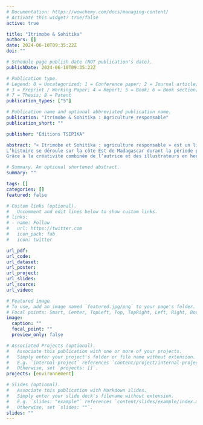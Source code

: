 ```yaml
---
# Documentation: https://wowchemy.com/docs/managing-content/
# Activate this widget? true/false
active: true

title: "Itrimobe & Sohitika"
authors: []
date: 2024-06-10T09:35:22Z
doi: ""

# Schedule page publish date (NOT publication's date).
publishDate: 2024-06-10T09:35:22Z

# Publication type.
# Legend: 0 = Uncategorized; 1 = Conference paper; 2 = Journal article;
# 3 = Preprint / Working Paper; 4 = Report; 5 = Book; 6 = Book section;
# 7 = Thesis; 8 = Patent
publication_types: ["5"]

# Publication name and optional abbreviated publication name.
publication: "Itrimobe & Sohitika : Agriculture responsable"
publication_short: ""

publisher: "Éditions TSIPIKA"

abstract: "« Itrimobe et Sohitika : agriculture responsable » est un livre écrit par une présidente d’association, et illustré par des enfants de 8 à 12 ans. Il est issu du programme « Art pour l’environnement » de ALFA ou African Leaders for Africa, qui a pour vocation de sensibiliser sur l’importance de la reforestation et la nécessité de délaisser la culture sur brûlis ou le « tavy ».
L’histoire se déroule sur la côte Est de Madagascar durant la période post-coloniale. Elle met en scène Itrimobe et Sohitika, qui sont des paysans très différents dans leur méthode d’agriculture. Itrimobe pratique le tavy à grande échelle. Il est un riche cultivateur. Tandis que Sohitika exploite son terrain de façon responsable. Il élève des zébus, des volailles et s’adonne à l’apiculture.
Grâce à la créativité combinée de l’autrice et des illustrateurs en herbe, le livre est riche en images et narre plusieurs scènes de vie quotidienne. Il explique par une fiction les étapes de défrichement du sol, qui est dû à la surexploitation de la nature par l’homme."

# Summary. An optional shortened abstract.
summary: ""

tags: []
categories: []
featured: false

# Custom links (optional).
#   Uncomment and edit lines below to show custom links.
# links:
# - name: Follow
#   url: https://twitter.com
#   icon_pack: fab
#   icon: twitter

url_pdf:
url_code:
url_dataset:
url_poster:
url_project:
url_slides:
url_source:
url_video:

# Featured image
# To use, add an image named `featured.jpg/png` to your page's folder.
# Focal points: Smart, Center, TopLeft, Top, TopRight, Left, Right, BottomLeft, Bottom, BottomRight.
image:
  caption: ""
  focal_point: ""
  preview_only: false

# Associated Projects (optional).
#   Associate this publication with one or more of your projects.
#   Simply enter your project's folder or file name without extension.
#   E.g. `internal-project` references `content/project/internal-project/index.md`.
#   Otherwise, set `projects: []`.
projects: [environnement]

# Slides (optional).
#   Associate this publication with Markdown slides.
#   Simply enter your slide deck's filename without extension.
#   E.g. `slides: "example"` references `content/slides/example/index.md`.
#   Otherwise, set `slides: ""`.
slides: ""
---
```

